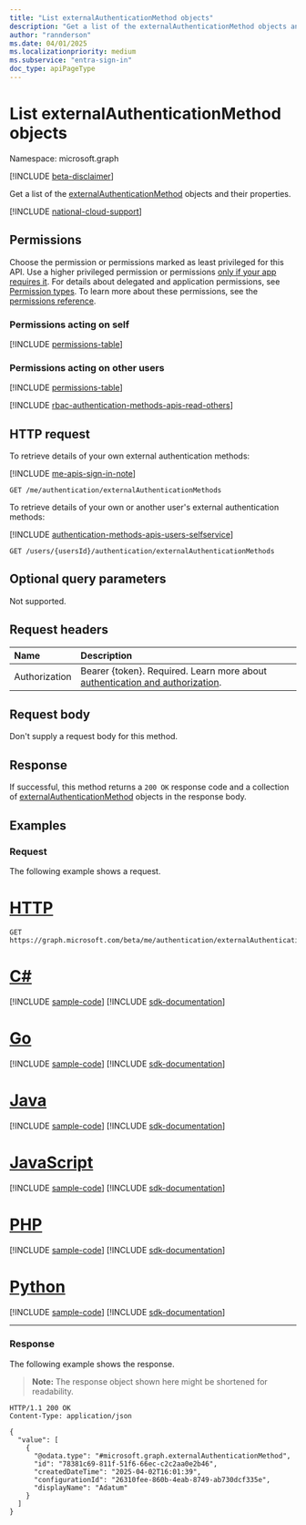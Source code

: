 ```yaml
---
title: "List externalAuthenticationMethod objects"
description: "Get a list of the externalAuthenticationMethod objects and their properties."
author: "rannderson"
ms.date: 04/01/2025
ms.localizationpriority: medium
ms.subservice: "entra-sign-in"
doc_type: apiPageType
---
```


# List externalAuthenticationMethod objects

Namespace: microsoft.graph

[!INCLUDE [beta-disclaimer](../../includes/beta-disclaimer.md)]

Get a list of the [externalAuthenticationMethod](../resources/externalauthenticationmethod.md) objects and their properties.

[!INCLUDE [national-cloud-support](../../includes/global-only.md)]

## Permissions

Choose the permission or permissions marked as least privileged for this API. Use a higher privileged permission or permissions [only if your app requires it](/graph/permissions-overview#best-practices-for-using-microsoft-graph-permissions). For details about delegated and application permissions, see [Permission types](/graph/permissions-overview#permission-types). To learn more about these permissions, see the [permissions reference](/graph/permissions-reference).

### Permissions acting on self

<!-- {
  "blockType": "permissions",
  "name": "authentication-list-externalauthenticationmethods-permissions"
}
-->
[!INCLUDE [permissions-table](../includes/permissions/authentication-list-externalauthenticationmethods-permissions.md)]

### Permissions acting on other users

<!-- { "blockType": "permissions", "name": "authentication_list_externalauthenticationmethods_2" } -->
[!INCLUDE [permissions-table](../includes/permissions/authentication-list-externalauthenticationmethods-2-permissions.md)]

[!INCLUDE [rbac-authentication-methods-apis-read-others](../includes/rbac-for-apis/rbac-authentication-methods-apis-read-others.md)]

## HTTP request

To retrieve details of your own external authentication methods:

[!INCLUDE [me-apis-sign-in-note](../includes/me-apis-sign-in-note.md)]

<!-- { "blockType": "ignored" } -->
``` http
GET /me/authentication/externalAuthenticationMethods
```

To retrieve details of your own or another user's external authentication methods:

[!INCLUDE [authentication-methods-apis-users-selfservice](../includes/authentication-methods-apis-users-selfservice.md)]

<!-- { "blockType": "ignored" } -->
``` http
GET /users/{usersId}/authentication/externalAuthenticationMethods
```

## Optional query parameters

Not supported.

## Request headers

|Name|Description|
|:---|:---|
|Authorization|Bearer {token}. Required. Learn more about [authentication and authorization](/graph/auth/auth-concepts).|

## Request body

Don't supply a request body for this method.

## Response

If successful, this method returns a `200 OK` response code and a collection of [externalAuthenticationMethod](../resources/externalauthenticationmethod.md) objects in the response body.

## Examples

### Request

The following example shows a request.
# [HTTP](#tab/http)
<!-- {
  "blockType": "request",
  "name": "list_externalauthenticationmethod"
}
-->
``` http
GET https://graph.microsoft.com/beta/me/authentication/externalAuthenticationMethods
```

# [C#](#tab/csharp)
[!INCLUDE [sample-code](../includes/snippets/csharp/list-externalauthenticationmethod-csharp-snippets.md)]
[!INCLUDE [sdk-documentation](../includes/snippets/snippets-sdk-documentation-link.md)]

# [Go](#tab/go)
[!INCLUDE [sample-code](../includes/snippets/go/list-externalauthenticationmethod-go-snippets.md)]
[!INCLUDE [sdk-documentation](../includes/snippets/snippets-sdk-documentation-link.md)]

# [Java](#tab/java)
[!INCLUDE [sample-code](../includes/snippets/java/list-externalauthenticationmethod-java-snippets.md)]
[!INCLUDE [sdk-documentation](../includes/snippets/snippets-sdk-documentation-link.md)]

# [JavaScript](#tab/javascript)
[!INCLUDE [sample-code](../includes/snippets/javascript/list-externalauthenticationmethod-javascript-snippets.md)]
[!INCLUDE [sdk-documentation](../includes/snippets/snippets-sdk-documentation-link.md)]

# [PHP](#tab/php)
[!INCLUDE [sample-code](../includes/snippets/php/list-externalauthenticationmethod-php-snippets.md)]
[!INCLUDE [sdk-documentation](../includes/snippets/snippets-sdk-documentation-link.md)]

# [Python](#tab/python)
[!INCLUDE [sample-code](../includes/snippets/python/list-externalauthenticationmethod-python-snippets.md)]
[!INCLUDE [sdk-documentation](../includes/snippets/snippets-sdk-documentation-link.md)]

---

### Response

The following example shows the response.
>**Note:** The response object shown here might be shortened for readability.
<!-- {
  "blockType": "response",
  "truncated": true,
  "@odata.type": "microsoft.graph.externalAuthenticationMethod"
}
-->
``` http
HTTP/1.1 200 OK
Content-Type: application/json

{
  "value": [
    {
      "@odata.type": "#microsoft.graph.externalAuthenticationMethod",
      "id": "78381c69-811f-51f6-66ec-c2c2aa0e2b46",
      "createdDateTime": "2025-04-02T16:01:39",
      "configurationId": "26310fee-860b-4eab-8749-ab730dcf335e",
      "displayName": "Adatum"
    }
  ]
}
```

